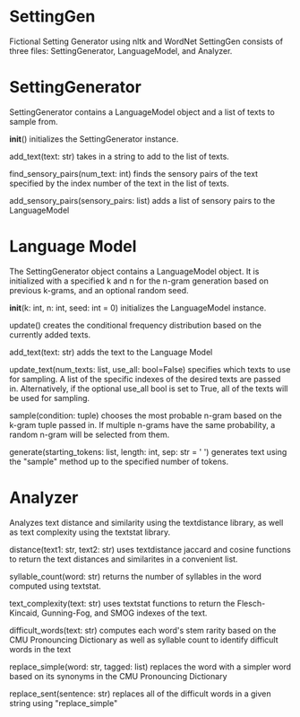 # SettingGen
Fictional Setting Generator using nltk and WordNet
SettingGen consists of three files: SettingGenerator, LanguageModel, and Analyzer. 

# SettingGenerator

SettingGenerator contains a LanguageModel object and a list of texts to sample from.

__init__()
initializes the SettingGenerator instance.

add_text(text: str)
takes in a string to add to the list of texts.

find_sensory_pairs(num_text: int)
finds the sensory pairs of the text specified by the index number of the text in the list of texts.

add_sensory_pairs(sensory_pairs: list)
adds a list of sensory pairs to the LanguageModel

# Language Model
The SettingGenerator object contains a LanguageModel object.
It is initialized with a specified k and n for the n-gram generation based on previous k-grams, and an optional random seed.

__init__(k: int, n: int, seed: int = 0)
initializes the LanguageModel instance.

update()
creates the conditional frequency distribution based on the currently added texts.

add_text(text: str)
adds the text to the Language Model

update_text(num_texts: list, use_all: bool=False)
specifies which texts to use for sampling. A list of the specific indexes of the desired texts are passed in. Alternatively, if the optional use_all bool is set to True, all of the texts will be used for sampling.

sample(condition: tuple)
chooses the most probable n-gram based on the k-gram tuple passed in. If multiple n-grams have the same probability, a random n-gram will be selected from them.

generate(starting_tokens: list, length: int, sep: str = ' ')
generates text using the "sample" method up to the specified number of tokens.

# Analyzer
Analyzes text distance and similarity using the textdistance library, as well as text complexity using the textstat library.

distance(text1: str, text2: str)
uses textdistance jaccard and cosine functions to return the text distances and similarites in a convenient list.

syllable_count(word: str)
returns the number of syllables in the word computed using textstat.

text_complexity(text: str)
uses textstat functions to return the Flesch-Kincaid, Gunning-Fog, and SMOG indexes of the text.

difficult_words(text: str) 
computes each word's stem rarity based on the CMU Pronouncing Dictionary as well as syllable count to identify difficult words in the text

replace_simple(word: str, tagged: list)
replaces the word with a simpler word based on its synonyms in the CMU Pronouncing Dictionary

replace_sent(sentence: str)
replaces all of the difficult words in a given string using "replace_simple"
